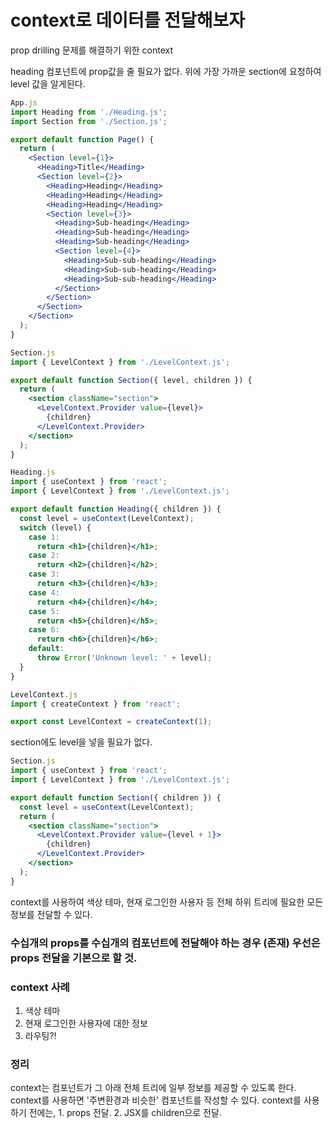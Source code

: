 # context로 데이터를 전달해보자

prop drilling 문제를 해결하기 위한 context

heading 컴포넌트에 prop값을 줄 필요가 없다.
위에 가장 가까운 section에 요청하여 level 값을 알게된다.
```jsx
App.js
import Heading from './Heading.js';
import Section from './Section.js';

export default function Page() {
  return (
    <Section level={1}>
      <Heading>Title</Heading>
      <Section level={2}>
        <Heading>Heading</Heading>
        <Heading>Heading</Heading>
        <Heading>Heading</Heading>
        <Section level={3}>
          <Heading>Sub-heading</Heading>
          <Heading>Sub-heading</Heading>
          <Heading>Sub-heading</Heading>
          <Section level={4}>
            <Heading>Sub-sub-heading</Heading>
            <Heading>Sub-sub-heading</Heading>
            <Heading>Sub-sub-heading</Heading>
          </Section>
        </Section>
      </Section>
    </Section>
  );
}

Section.js
import { LevelContext } from './LevelContext.js';

export default function Section({ level, children }) {
  return (
    <section className="section">
      <LevelContext.Provider value={level}>
        {children}
      </LevelContext.Provider>
    </section>
  );
}

Heading.js
import { useContext } from 'react';
import { LevelContext } from './LevelContext.js';

export default function Heading({ children }) {
  const level = useContext(LevelContext);
  switch (level) {
    case 1:
      return <h1>{children}</h1>;
    case 2:
      return <h2>{children}</h2>;
    case 3:
      return <h3>{children}</h3>;
    case 4:
      return <h4>{children}</h4>;
    case 5:
      return <h5>{children}</h5>;
    case 6:
      return <h6>{children}</h6>;
    default:
      throw Error('Unknown level: ' + level);
  }
}

LevelContext.js
import { createContext } from 'react';

export const LevelContext = createContext(1);

```

section에도 level을 넣을 필요가 없다.

```jsx
Section.js
import { useContext } from 'react';
import { LevelContext } from './LevelContext.js';

export default function Section({ children }) {
  const level = useContext(LevelContext);
  return (
    <section className="section">
      <LevelContext.Provider value={level + 1}>
        {children}
      </LevelContext.Provider>
    </section>
  );
}

```
context를 사용하여 색상 테마, 현재 로그인한 사용자 등 전체 하위 트리에 필요한 모든 정보를 전달할 수 있다.


### 수십개의 props를 수십개의 컴포넌트에 전달해야 하는 경우 (존재) 우선은 props 전달을 기본으로 할 것. 

### context 사례
1. 색상 테마
2. 현재 로그인한 사용자에 대한 정보
3. 라우팅?!

### 정리
 context는 컴포넌트가 그 아래 전체 트리에 일부 정보를 제공할 수 있도록 한다.
 context를 사용하면 '주변환경과 비슷한' 컴포넌트를 작성할 수 있다.
 context를 사용하기 전에는, 1. props 전달. 2. JSX를 children으로 전달.